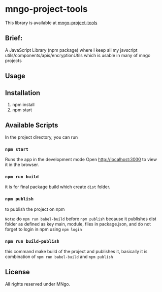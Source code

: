 # mngo-project-tools
This library is available at [mngo-project-tools](https://www.npmjs.com/package/mngo-project-tools)


## Brief:

A JavaScript Library (npm package) where I keep all my javscript utils/components/apis/encryptionUtils which is usable in many of mngo projects


## Usage


## Installation

1. npm install
2. npm start


## Available Scripts

In the project directory, you can run


### `npm start`

Runs the app in the development mode
Open [http://localhost:3000](http://localhost:3000) to view it in the browser.


### `npm run build`

it is for final package build which create `dist` folder.


### `npm publish`

to publish the project on npm

`Note`: do `npm run babel-build` before `npm publish` because it publishes dist folder as defined as key main, module, files in package.json, and do not forget to login in npm using `npm login`


### `npm run build-publish`

this command make build of the project and publishes it, basically it is combination of `npm run babel-build` and `npm publish`


## License

All rights reserved under MNgo.